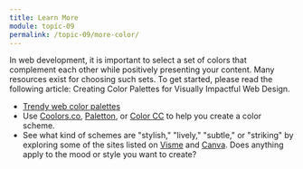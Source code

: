 ```yaml
---
title: Learn More
module: topic-09
permalink: /topic-09/more-color/
---
```


<div class="divider-heading"></div>

In web development, it is important to select a set of colors that complement each other while positively presenting your content. Many resources exist for choosing such sets. To get started, please read the following article: Creating Color Palettes for Visually Impactful Web Design.

- <a href="http://www.awwwards.com/trendy-web-color-palettes-and-material-design-color-schemes-tools.html" target="_new">Trendy web color palettes</a>
- Use <a href="https://coolors.co/app" target="_new">Coolors.co</a>, <a href="http://paletton.com/" target="_new">Paletton</a>, or <a href="https://color.adobe.com/create/color-wheel/" target="_new">Color CC</a> to help you create a color scheme.
- See what kind of schemes are "stylish," "lively," "subtle," or "striking" by exploring some of the sites listed on <a href="http://blog.visme.co/website-color-schemes/" target="_new">Visme</a> and <a href="https://designschool.canva.com/blog/website-color-schemes/" target="_new">Canva</a>. Does anything apply to the mood or style you want to create?

